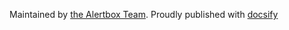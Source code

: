 Maintained by [the Alertbox Team](https://github.com/alertbox/docsify-footer/). Proudly published with [docsify](https://docsify.js.io)
